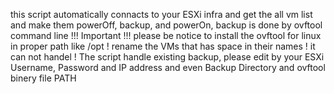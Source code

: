 this script automatically connacts to your ESXi infra and get the all vm list and make them powerOff, backup, and powerOn, backup is done by ovftool command line
!!! Important !!!
please be notice to install the ovftool for linux in proper path like /opt !
rename the VMs that has space in their names ! it can not handel ! 
The script handle existing backup, please edit by your ESXi Username, Password and IP address and even Backup Directory and ovftool binery file PATH
